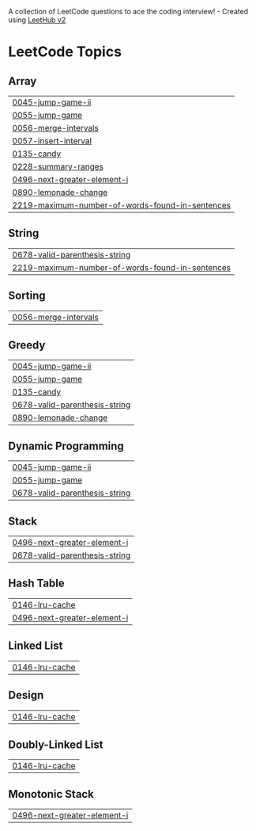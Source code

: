 A collection of LeetCode questions to ace the coding interview! - Created using [LeetHub v2](https://github.com/arunbhardwaj/LeetHub-2.0)
<!---LeetCode Topics Start-->
# LeetCode Topics
## Array
|  |
| ------- |
| [0045-jump-game-ii](https://github.com/priyanshurai007/MUST-Revise-DSA/tree/master/0045-jump-game-ii) |
| [0055-jump-game](https://github.com/priyanshurai007/MUST-Revise-DSA/tree/master/0055-jump-game) |
| [0056-merge-intervals](https://github.com/priyanshurai007/MUST-Revise-DSA/tree/master/0056-merge-intervals) |
| [0057-insert-interval](https://github.com/priyanshurai007/MUST-Revise-DSA/tree/master/0057-insert-interval) |
| [0135-candy](https://github.com/priyanshurai007/MUST-Revise-DSA/tree/master/0135-candy) |
| [0228-summary-ranges](https://github.com/priyanshurai007/MUST-Revise-DSA/tree/master/0228-summary-ranges) |
| [0496-next-greater-element-i](https://github.com/priyanshurai007/MUST-Revise-DSA/tree/master/0496-next-greater-element-i) |
| [0890-lemonade-change](https://github.com/priyanshurai007/MUST-Revise-DSA/tree/master/0890-lemonade-change) |
| [2219-maximum-number-of-words-found-in-sentences](https://github.com/priyanshurai007/MUST-Revise-DSA/tree/master/2219-maximum-number-of-words-found-in-sentences) |
## String
|  |
| ------- |
| [0678-valid-parenthesis-string](https://github.com/priyanshurai007/MUST-Revise-DSA/tree/master/0678-valid-parenthesis-string) |
| [2219-maximum-number-of-words-found-in-sentences](https://github.com/priyanshurai007/MUST-Revise-DSA/tree/master/2219-maximum-number-of-words-found-in-sentences) |
## Sorting
|  |
| ------- |
| [0056-merge-intervals](https://github.com/priyanshurai007/MUST-Revise-DSA/tree/master/0056-merge-intervals) |
## Greedy
|  |
| ------- |
| [0045-jump-game-ii](https://github.com/priyanshurai007/MUST-Revise-DSA/tree/master/0045-jump-game-ii) |
| [0055-jump-game](https://github.com/priyanshurai007/MUST-Revise-DSA/tree/master/0055-jump-game) |
| [0135-candy](https://github.com/priyanshurai007/MUST-Revise-DSA/tree/master/0135-candy) |
| [0678-valid-parenthesis-string](https://github.com/priyanshurai007/MUST-Revise-DSA/tree/master/0678-valid-parenthesis-string) |
| [0890-lemonade-change](https://github.com/priyanshurai007/MUST-Revise-DSA/tree/master/0890-lemonade-change) |
## Dynamic Programming
|  |
| ------- |
| [0045-jump-game-ii](https://github.com/priyanshurai007/MUST-Revise-DSA/tree/master/0045-jump-game-ii) |
| [0055-jump-game](https://github.com/priyanshurai007/MUST-Revise-DSA/tree/master/0055-jump-game) |
| [0678-valid-parenthesis-string](https://github.com/priyanshurai007/MUST-Revise-DSA/tree/master/0678-valid-parenthesis-string) |
## Stack
|  |
| ------- |
| [0496-next-greater-element-i](https://github.com/priyanshurai007/MUST-Revise-DSA/tree/master/0496-next-greater-element-i) |
| [0678-valid-parenthesis-string](https://github.com/priyanshurai007/MUST-Revise-DSA/tree/master/0678-valid-parenthesis-string) |
## Hash Table
|  |
| ------- |
| [0146-lru-cache](https://github.com/priyanshurai007/MUST-Revise-DSA/tree/master/0146-lru-cache) |
| [0496-next-greater-element-i](https://github.com/priyanshurai007/MUST-Revise-DSA/tree/master/0496-next-greater-element-i) |
## Linked List
|  |
| ------- |
| [0146-lru-cache](https://github.com/priyanshurai007/MUST-Revise-DSA/tree/master/0146-lru-cache) |
## Design
|  |
| ------- |
| [0146-lru-cache](https://github.com/priyanshurai007/MUST-Revise-DSA/tree/master/0146-lru-cache) |
## Doubly-Linked List
|  |
| ------- |
| [0146-lru-cache](https://github.com/priyanshurai007/MUST-Revise-DSA/tree/master/0146-lru-cache) |
## Monotonic Stack
|  |
| ------- |
| [0496-next-greater-element-i](https://github.com/priyanshurai007/MUST-Revise-DSA/tree/master/0496-next-greater-element-i) |
<!---LeetCode Topics End-->